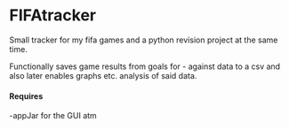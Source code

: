 # FIFAtracker
Small tracker for my fifa games and a python revision project at the same time.

Functionally saves game results from goals for - against data to a csv and also later enables graphs etc. analysis of said data.

#### Requires
-appJar for the GUI atm
